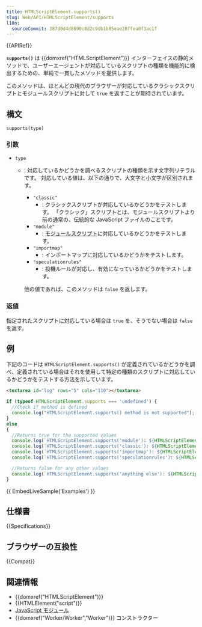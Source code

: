 ```yaml
---
title: HTMLScriptElement.supports()
slug: Web/API/HTMLScriptElement/supports
l10n:
  sourceCommit: 387d0d4d8690c0d2c9db1b85eae28ffea0f3ac1f
---
```


{{APIRef}}

**`supports()`** は {{domxref("HTMLScriptElement")}} インターフェイスの静的メソッドで、ユーザーエージェントが対応しているスクリプトの種類を機能的に検出するための、単純で一貫したメソッドを提供します。

このメソッドは、ほとんどの現代のブラウザーが対応しているクラシックスクリプトとモジュールスクリプトに対して `true` を返すことが期待されています。

## 構文

```js-nolint
supports(type)
```

### 引数

- `type`

  - : 対応しているかどうかを調べるスクリプトの種類を示す文字列リテラルです。
    対応している値は、以下の通りで、大文字と小文字が区別されます。

    - `"classic"`
      - : クラシックスクリプトが対応しているかどうかをテストします。
        「クラシック」スクリプトとは、モジュールスクリプトより前の通常の、伝統的な JavaScript ファイルのことです。
    - `"module"`
      - : [モジュールスクリプト](/ja/docs/Web/JavaScript/Guide/Modules)に対応しているかどうかをテストします。
    - `"importmap"`
      - : インポートマップに対応しているかどうかをテストします。
    - `"speculationrules"`
      - : 投機ルールが対応し、有効になっているかどうかをテストします。

    他の値であれば、このメソッドは `false` を返します。

### 返値

指定されたスクリプトに対応している場合は `true` を、そうでない場合は `false` を返す。

## 例

下記のコードは `HTMLScriptElement.supports()` が定義されているかどうかを調べ、定義されている場合はそれを使用して特定の種類のスクリプトに対応しているかどうかをテストする方法を示しています。

```html hidden
<textarea id="log" rows="5" cols="110"></textarea>
```

```js
if (typeof HTMLScriptElement.supports === 'undefined') {
  //Check if method is defined
  console.log("HTMLScriptElement.supports() method is not supported");
}
else
{
  //Returns true for the supported values
  console.log(`HTMLScriptElement.supports('module'): ${HTMLScriptElement.supports('module')}`);
  console.log(`HTMLScriptElement.supports('classic'): ${HTMLScriptElement.supports('classic')}`);
  console.log(`HTMLScriptElement.supports('importmap'): ${HTMLScriptElement.supports('importmap')}`);
  console.log(`HTMLScriptElement.supports('speculationrules'): ${HTMLScriptElement.supports('speculationrules')}`);

  //Returns false for any other values
  console.log(`HTMLScriptElement.supports('anything else'): ${HTMLScriptElement.supports('anything else')}`);
}
```

{{ EmbedLiveSample('Examples') }}

## 仕様書

{{Specifications}}

## ブラウザーの互換性

{{Compat}}

## 関連情報

- {{domxref("HTMLScriptElement")}}
- {{HTMLElement("script")}}
- [JavaScript モジュール](/ja/docs/Web/JavaScript/Guide/Modules)
- {{domxref("Worker/Worker","Worker")}} コンストラクター
